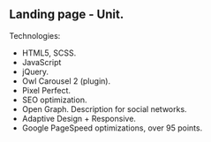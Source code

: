 Landing page - Unit.
-
Technologies:
- HTML5, SCSS.
- JavaScript
- jQuery.
- Owl Carousel 2 (plugin).
- Pixel Perfect.
- SEO optimization.
- Open Graph. Description for social networks.
- Adaptive Design + Responsive.
- Google PageSpeed optimizations, over 95 points.
